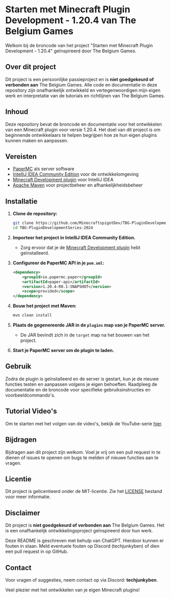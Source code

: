 # Starten met Minecraft Plugin Development - 1.20.4 van The Belgium Games

Welkom bij de broncode van het project "Starten met Minecraft Plugin Development - 1.20.4" geïnspireerd door The Belgium Games.

## Over dit project

Dit project is een persoonlijke passieproject en is **niet goedgekeurd of verbonden aan** The Belgium Games. Alle code en documentatie in deze repository zijn onafhankelijk ontwikkeld en vertegenwoordigen mijn eigen werk en interpretatie van de tutorials en richtlijnen van The Belgium Games.

## Inhoud

Deze repository bevat de broncode en documentatie voor het ontwikkelen van een Minecraft plugin voor versie 1.20.4. Het doel van dit project is om beginnende ontwikkelaars te helpen begrijpen hoe ze hun eigen plugins kunnen maken en aanpassen.

## Vereisten

- [PaperMC](https://papermc.io/) als server software
- [IntelliJ IDEA Community Edition](https://www.jetbrains.com/idea/download/) voor de ontwikkelomgeving
- [Minecraft Development plugin](https://plugins.jetbrains.com/plugin/8327-minecraft-development) voor IntelliJ IDEA
- [Apache Maven](https://maven.apache.org/download.cgi) voor projectbeheer en afhankelijkheidsbeheer

## Installatie

1. **Clone de repository:**
    ```sh
    git clone https://github.com/MinecraftspigotDev/TBG-PluginDevelopmentSeries-2024.git
    cd TBG-PluginDevelopmentSeries-2024
    ```

2. **Importeer het project in IntelliJ IDEA Community Edition.**
    - Zorg ervoor dat je de [Minecraft Development plugin](https://plugins.jetbrains.com/plugin/8327-minecraft-development) hebt geïnstalleerd.

3. **Configureer de PaperMC API in je `pom.xml`:**
    ```xml
    <dependency>
        <groupId>io.papermc.paper</groupId>
        <artifactId>paper-api</artifactId>
        <version>1.20.4-R0.1-SNAPSHOT</version>
        <scope>provided</scope>
    </dependency>
    ```

4. **Bouw het project met Maven:**
    ```sh
    mvn clean install
    ```

5. **Plaats de gegenereerde JAR in de `plugins` map van je PaperMC server.**
    - De JAR bevindt zich in de `target` map na het bouwen van het project.

6. **Start je PaperMC server om de plugin te laden.**

## Gebruik

Zodra de plugin is geïnstalleerd en de server is gestart, kun je de nieuwe functies testen en aanpassen volgens je eigen behoeften. Raadpleeg de documentatie en de broncode voor specifieke gebruiksinstructies en voorbeeldcommando's.

## Tutorial Video's

Om te starten met het volgen van de video's, bekijk de YouTube-serie [hier](https://www.youtube.com/watch?v=cbDEDV7WsO4).

## Bijdragen

Bijdragen aan dit project zijn welkom. Voel je vrij om een pull request in te dienen of issues te openen om bugs te melden of nieuwe functies aan te vragen.

## Licentie

Dit project is gelicentieerd onder de MIT-licentie. Zie het [LICENSE](LICENSE) bestand voor meer informatie.

## Disclaimer

Dit project is **niet goedgekeurd of verbonden aan** The Belgium Games. Het is een onafhankelijk ontwikkelingsproject geïnspireerd door hun werk.

Deze README is geschreven met behulp van ChatGPT. Hierdoor kunnen er fouten in staan. Meld eventuele fouten op Discord (techjunkyben) of dien een pull request in op GitHub.

## Contact

Voor vragen of suggesties, neem contact op via Discord: **techjunkyben**.

Veel plezier met het ontwikkelen van je eigen Minecraft plugins!
